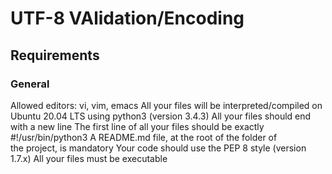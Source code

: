 # UTF-8 VAlidation/Encoding

## Requirements
### General
Allowed editors: vi, vim, emacs
All your files will be interpreted/compiled on  
Ubuntu 20.04 LTS using python3 (version 3.4.3)
All your files should end with a new line
The first line of all your files should be exactly #!/usr/bin/python3
A README.md file, at the root of the folder of  
the project, is mandatory
Your code should use the PEP 8 style (version 1.7.x)
All your files must be executable